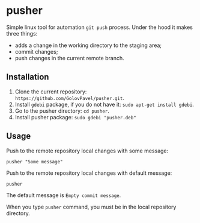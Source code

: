 # pusher 
Simple linux tool for automation `git push` process.
Under the hood it makes three things:

- adds a change in the working directory to the staging area;
- commit changes;
- push changes in the current remote branch.

## Installation

1. Clone the current repository: `https://github.com/GolovPavel/pusher.git`.
2. Install `gdebi` package, if you do not have it: `sudo apt-get install gdebi`.
3. Go to the pusher directory: `cd pusher`.
4. Install pusher package: `sudo gdebi "pusher.deb"`

## Usage

Push to the remote repository local changes with some message:

```
pusher "Some message"
```

Push to the remote repository local changes with default message:

```
pusher
```

The default message is `Empty commit message`.

When you type `pusher` command, you must be in the local repository directory.
